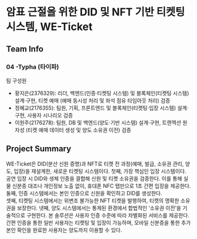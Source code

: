 # 암표 근절을 위한 DID 및 NFT 기반 티켓팅 시스템, WE-Ticket


## Team Info
### 04 -Typha (타이파)

팀 구성원
- 황지은(2376329): 리더, 백엔드(인증·티켓팅 시스템) 및 블록체인(티켓팅 시스템) 설계·구현, 티켓 예매 (예매 동시성 처리 및 좌석 점유 타임아웃 처리) 검증
- 정혜교(2176355): 팀원, 기획, 프론트엔드 및 블록체인(티켓팅·입장 시스템) 설계·구현, 사용자 시나리오 검증
- 이원주(2176278): 팀원, DB 및 백엔드(양도·기반 시스템) 설계·구현, 트랜잭션 원자성 (티켓 예매 데이터 생성 및 양도 소유권 이전) 검증

## Project Summary
WE-Ticket은 DID(분산 신원 증명)과 NFT로 티켓 전 과정(예매, 발급, 소유권 관리, 양도, 입장)을 재설계한, 새로운 티켓팅 시스템이다.
첫째, 가장 핵심인 입장 시스템이다. 공연 입장 시 DID와 생체 인증을 결합해 신원 및 티켓 소유권을 검증한다. 이를 통해 실물 신분증 대조나 개인정보 노출 없이, 휴대폰 NFC 탭만으로 1초 간편 입장을 제공한다.
둘째, 인증 시스템에서는 본인 인증으로 신원을 확인하고 DID를 생성한다.  
셋째, 티켓팅 시스템에서는 위변조 불가능한 NFT 티켓을 발행하여, 티켓의 명확한 소유권을 보장한다.
넷째, 양도 시스템에서는 통제된 환경에서 합법적인 ‘소유권 이전’을 기술적으로 구현한다.
본 솔루션은 사용자 인증 수준에 따라 차별화된 서비스를 제공한다. 간편 인증을 통한 일반 사용자는 티켓팅 및 입장이 가능하며, 모바일 신분증을 통한 추가 본인 확인을 완료한 사용자는 양도까지 이용할 수 있다.

